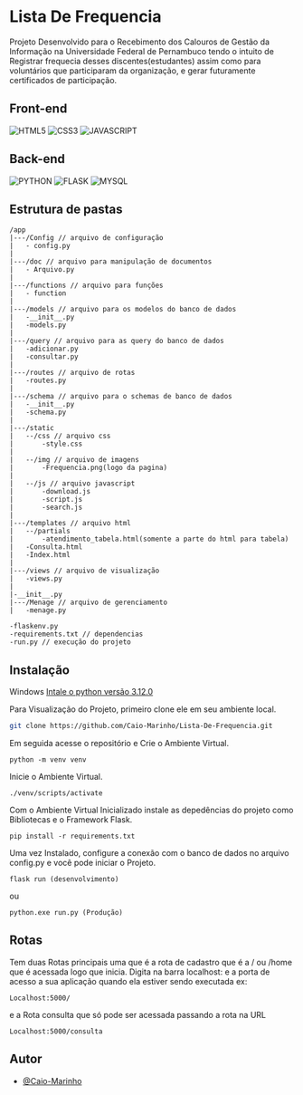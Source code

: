 # Lista De Frequencia

Projeto Desenvolvido para o
Recebimento dos Calouros de Gestão da Informação na Universidade Federal de Pernambuco
tendo o intuito de Registrar frequecia desses discentes(estudantes) assim como para voluntários que participaram
da organização, e gerar futuramente certificados de participação.

## Front-end
![HTML5](https://img.shields.io/badge/-HTML-black?logo=HTML5&style=social)
![CSS3](https://img.shields.io/badge/-CSS-black?logo=css3&style=social)
![JAVASCRIPT](https://img.shields.io/badge/-JS-black?logo=javascript&style=social)

## Back-end
![PYTHON](https://img.shields.io/badge/-PYTHON-black?logo=python&style=social)
![FLASK](https://img.shields.io/badge/-FLASK-black?logo=flask&style=social)
![MYSQL](https://img.shields.io/badge/-MYSQL-black?logo=mysql&style=social)

## Estrutura de pastas
```
/app
|---/Config // arquivo de configuração
|   - config.py 
|
|---/doc // arquivo para manipulação de documentos
|   - Arquivo.py 
|
|---/functions // arquivo para funções
|   - function 
|
|---/models // arquivo para os modelos do banco de dados
|   -__init__.py
|   -models.py 
|
|---/query // arquivo para as query do banco de dados
|   -adicionar.py 
|   -consultar.py 
|
|---/routes // arquivo de rotas
|   -routes.py 
|
|---/schema // arquivo para o schemas de banco de dados
|   -__init__.py
|   -schema.py 
|
|---/static
|   --/css // arquivo css
|       -style.css 
|
|   --/img // arquivo de imagens
|       -Frequencia.png(logo da pagina)  
|
|   --/js // arquivo javascript
|       -download.js
|       -script.js
|       -search.js
|
|---/templates // arquivo html
|   --/partials
|       -atendimento_tabela.html(somente a parte do html para tabela)
|   -Consulta.html
|   -Index.html
|
|---/views // arquivo de visualização
|   -views.py
|
|-__init__.py
|---/Menage // arquivo de gerenciamento
|   -menage.py

-flaskenv.py
-requirements.txt // dependencias
-run.py // execução do projeto

```

## Instalação

Windows
[Intale o python versão 3.12.0](https://www.python.org/downloads/release/python-3120/)
    
Para Visualização do Projeto, primeiro clone ele em seu ambiente local.

```bash
git clone https://github.com/Caio-Marinho/Lista-De-Frequencia.git
```

Em seguida acesse o repositório e Crie o Ambiente Virtual.

```
python -m venv venv
```
Inicie o Ambiente Virtual.
```
./venv/scripts/activate
```
Com o Ambiente Virtual Inicializado instale as depedências do projeto como Bibliotecas e o Framework Flask.
```
pip install -r requirements.txt
```
Uma vez Instalado, configure a conexão com o banco de dados no arquivo config.py e você pode iniciar o Projeto.
    
```
flask run (desenvolvimento)
```
ou
```
python.exe run.py (Produção)
```
## Rotas
Tem duas Rotas principais 
uma que é a rota de cadastro que é a / ou /home que é acessada logo que inicia.
Digita na barra localhost: e a porta de acesso a sua aplicação quando ela estiver sendo executada ex:
```
Localhost:5000/ 
```
e a Rota consulta que só pode ser acessada passando a rota na URL
```
Localhost:5000/consulta
```
## Autor

- [@Caio-Marinho](https://github.com/Caio-Marinho)

